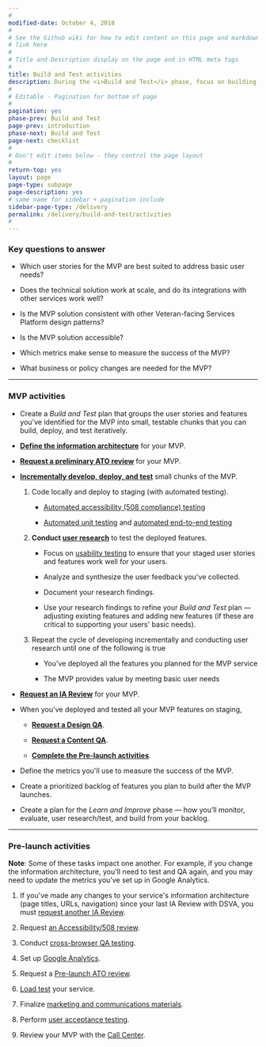 ```yaml
---
#
modified-date: October 4, 2018
#
# See the Github wiki for how to edit content on this page and markdown styles you can use:
# link here
#
# Title and Description display on the page and in HTML meta tags
#
title: Build and Test activities
description: During the <i>Build and Test</i> phase, focus on building features in small batches and testing those with real users.
#
# Editable - Pagination for bottom of page
#
pagination: yes
phase-prev: Build and Test
page-prev: introduction
phase-next: Build and Test
page-next: checklist
#
# Don't edit items below - they control the page layout
#
return-top: yes
layout: page
page-type: subpage
page-description: yes
# same name for sidebar + pagination include
sidebar-page-type: /delivery
permalink: /delivery/build-and-test/activities
#
---
```


### Key questions to answer

* Which user stories for the MVP are best suited to address basic user needs?

* Does the technical solution work at scale, and do its integrations with other services work well?

* Is the MVP solution consistent with other Veteran-facing Services Platform design patterns?

* Is the MVP solution accessible?

* Which metrics make sense to measure the success of the MVP?

* What business or policy changes are needed for the MVP?

<hr>

### MVP activities

* Create a *Build and Test* plan that groups the user stories and features you've identified for the MVP into small, testable chunks that you can build, deploy, and test iteratively.

* **<a href="https://github.com/department-of-veterans-affairs/vets-external-teams/blob/master/Request-Reviews/request-ia-review.md#prepare-for-an-ia-review" target="_blank">Define the information architecture</a>** for your MVP.

* **<a href="https://github.com/department-of-veterans-affairs/vets-external-teams/blob/master/Request-Reviews/request-ato-reviews.md#request-a-preliminary-ato-review" target="_blank">Request a preliminary ATO review</a>** for your MVP.

* **<a title="Go to developer workflow" href="https://github.com/department-of-veterans-affairs/vets-external-teams/blob/master/DeveloperDocs/development-workflow.md" target="_blank">Incrementally develop, deploy, and test</a>** small chunks of the MVP.

  1. Code locally and deploy to staging (with automated testing).

      * <a title="Go to 508 testing" href="https://github.com/department-of-veterans-affairs/vets-external-teams/blob/master/DeveloperDocs/testing/TEMP-508-automated-testing.md" target="_blank">Automated accessibility (508 compliance) testing</a>

      * <a title="Go to testing" href="https://github.com/department-of-veterans-affairs/vets-external-teams/blob/master/DeveloperDocs/testing/unit-testing.md" target="_blank">Automated unit testing</a> and <a href="https://github.com/department-of-veterans-affairs/vets-external-teams/blob/master/DeveloperDocs/testing/end-to-end-testing.md" target="_blank">automated end-to-end testing</a>

  1. **Conduct [user research]({{site.baseurl}}/resources/user-research/)** to test the deployed features.

      * Focus on <a title="Go to usability testing" href="https://methods.18f.gov/validate/usability-testing/" target="_blank">usability testing</a> to ensure that your staged user stories and features work well for your users.

      * Analyze and synthesize the user feedback you've collected.

      * Document your research findings.

      * Use your research findings to refine your *Build and Test* plan &mdash; adjusting existing features and adding new features (if these are critical to supporting your users' basic needs).

  3. Repeat the cycle of developing incrementally and conducting user research until one of the following is true

      * You've deployed all the features you planned for the MVP service

      * The MVP provides value by meeting basic user needs

* **<a href="https://github.com/department-of-veterans-affairs/vets-external-teams/blob/master/Request-Reviews/request-ia-review.md#request-an-ia-review" target="_blank">Request an IA Review</a>** for your MVP.


* When you've deployed and tested all your MVP features on staging,
  * **<a href="https://github.com/department-of-veterans-affairs/vets-external-teams/blob/master/Request-Reviews/request-design-qa.md" target="_blank">Request a Design QA</a>**.

  * **<a href="https://github.com/department-of-veterans-affairs/vets-external-teams/blob/master/Request-Reviews/request-content-qa.md" target="_blank">Request a Content QA</a>**.

  * **[Complete the Pre-launch activities](#pre-launch-activities)**.

* Define the metrics you'll use to measure the success of the MVP.

* Create a prioritized backlog of features you plan to build after the MVP launches.

* Create a plan for the *Learn and Improve* phase &#8212; how you’ll monitor, evaluate, user research/test, and build from your backlog.

<hr>

### Pre-launch activities

**Note**: Some of these tasks impact one another. For example, if you change the information architecture, you'll need to test and QA again, and you may need to update the metrics you've set up in Google Analytics.

1. If you've made any changes to your service's information architecture (page titles, URLs, navigation) since your last IA Review with DSVA, you must <a href="https://github.com/department-of-veterans-affairs/vets-external-teams/blob/master/Request-Reviews/request-ia-review.md#request-an-ia-review" target="_blank">request another IA Review</a>.

1. Request <a href="https://github.com/department-of-veterans-affairs/vets-external-teams/blob/master/Request-Reviews/request-508-review.md" target="_blank">an Accessibility/508 review</a>.

1. Conduct <a title="Go to qa testing" href="https://github.com/department-of-veterans-affairs/vets-external-teams/blob/master/DeveloperDocs/testing/cross-browser-manual-testing.md" target="_blank">cross-browser QA testing</a>.

1. Set up <a title="Go to Google Analytics setup" href="https://github.com/department-of-veterans-affairs/vets-external-teams/blob/master/Request-Reviews/request-google-analytics.md" target="_blank">Google Analytics</a>.

1. Request a <a href="https://github.com/department-of-veterans-affairs/vets-external-teams/blob/master/Request-Reviews/request-ato-reviews.md#request-a-pre-launch-ato-review" target="_blank">Pre-launch ATO review</a>.

1. <a href="https://github.com/department-of-veterans-affairs/vets-external-teams/blob/master/Request-Reviews/request-load-testing.md" target="_blank">Load test</a> your service.

1. Finalize [marketing and communications materials]({{site.baseurl}}/resources/more/marcom).

1. Perform <a href="https://github.com/department-of-veterans-affairs/vets.gov-team/blob/master/Work%20Practices/Product%20Management/UserAcceptanceTesting.md" target="_blank">user acceptance testing</a>.

1. Review your MVP with the <a href="https://github.com/department-of-veterans-affairs/vets-external-teams/blob/master/Request-Reviews/request-contact-center-review.md" target="_blank">Call Center</a>.

<!--1. Set up [live service details]({{site.baseurl}}/resources/more/service-details).-->


<br/>
